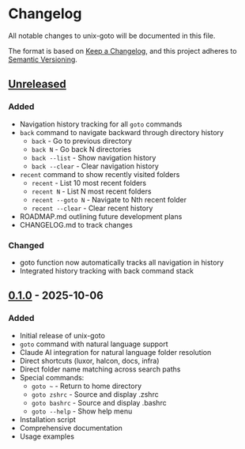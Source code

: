 # Changelog

All notable changes to unix-goto will be documented in this file.

The format is based on [Keep a Changelog](https://keepachangelog.com/en/1.0.0/),
and this project adheres to [Semantic Versioning](https://semver.org/spec/v2.0.0.html).

## [Unreleased]

### Added
- Navigation history tracking for all `goto` commands
- `back` command to navigate backward through directory history
  - `back` - Go to previous directory
  - `back N` - Go back N directories
  - `back --list` - Show navigation history
  - `back --clear` - Clear navigation history
- `recent` command to show recently visited folders
  - `recent` - List 10 most recent folders
  - `recent N` - List N most recent folders
  - `recent --goto N` - Navigate to Nth recent folder
  - `recent --clear` - Clear recent history
- ROADMAP.md outlining future development plans
- CHANGELOG.md to track changes

### Changed
- goto function now automatically tracks all navigation in history
- Integrated history tracking with back command stack

## [0.1.0] - 2025-10-06

### Added
- Initial release of unix-goto
- `goto` command with natural language support
- Claude AI integration for natural language folder resolution
- Direct shortcuts (luxor, halcon, docs, infra)
- Direct folder name matching across search paths
- Special commands:
  - `goto ~` - Return to home directory
  - `goto zshrc` - Source and display .zshrc
  - `goto bashrc` - Source and display .bashrc
  - `goto --help` - Show help menu
- Installation script
- Comprehensive documentation
- Usage examples

[Unreleased]: https://github.com/manutej/unix-goto/compare/v0.1.0...HEAD
[0.1.0]: https://github.com/manutej/unix-goto/releases/tag/v0.1.0
